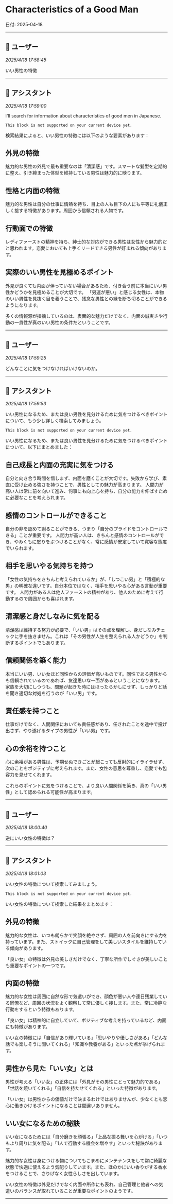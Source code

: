 # Characteristics of a Good Man

日付: 2025-04-18

---

## 👤 ユーザー
*2025/4/18 17:58:45*

いい男性の特徴

---

## 🤖 アシスタント
*2025/4/18 17:59:00*

I'll search for information about characteristics of good men in Japanese.
```
This block is not supported on your current device yet.
```



検索結果によると、いい男性の特徴には以下のような要素があります：

## 外見の特徴
魅力的な男性の外見で最も重要なのは「清潔感」です。スマートな髪型を定期的に整え、引き締まった体型を維持している男性は魅力的に映ります。

## 性格と内面の特徴
魅力的な男性は自分の仕事に情熱を持ち、目上の人も目下の人にも平等に礼儀正しく接する特徴があります。周囲から信頼される人物です。

## 行動面での特徴
レディファーストの精神を持ち、紳士的な対応ができる男性は女性から魅力的だと思われます。恋愛においても上手くリードできる男性が好まれる傾向があります。

## 実際のいい男性を見極めるポイント
外見が良くても内面が伴っていない場合があるため、付き合う前に本当にいい男性かどうかを見極めることが大切です。 「男運が悪い」と感じる女性は、本物のいい男性を見抜く目を養うことで、残念な男性との縁を断ち切ることができるようになります。

多くの情報源が指摘しているのは、表面的な魅力だけでなく、内面の誠実さや行動の一貫性が真のいい男性の条件だということです。

---

## 👤 ユーザー
*2025/4/18 17:59:25*

どんなことに気をつけなければいけないのか。

---

## 🤖 アシスタント
*2025/4/18 17:59:53*

いい男性になるため、または良い男性を見分けるために気をつけるべきポイントについて、もう少し詳しく検索してみましょう。
```
This block is not supported on your current device yet.
```



いい男性になるため、または良い男性を見分けるために気をつけるべきポイントについて、以下にまとめました：

## 自己成長と内面の充実に気をつける
自分と向き合う時間を惜しまず、内面を磨くことが大切です。失敗から学び、素直に受け止める強さを持つことで、男性としての魅力が高まります。 人間力が高い人は常に前を向いて進み、何事にも向上心を持ち、自分の能力を伸ばすために必要なことを考えられます。

## 感情のコントロールができること
自分の非を認めて謝ることができる、つまり「自分のプライドをコントロールできる」ことが重要です。 人間力が高い人は、きちんと感情のコントロールができ、やみくもに怒りをぶつけることがなく、常に感情が安定していて寛容な態度でいられます。

## 相手を思いやる気持ちを持つ
「女性の気持ちをきちんと考えられているか」が、「しつこい男」と「積極的な男」の明確な違いです。自分本位ではなく、相手を思いやる心がある言動が重要です。 人間力がある人は他人ファーストの精神があり、他人のために考えて行動するので周囲からも喜ばれます。

## 清潔感と身だしなみに気を配る
清潔感は維持する努力が必要で、「いい男」はその点を理解し、身だしなみチェックに手を抜きません。これは「その男性が人生を整えられる人かどうか」を判断するポイントでもあります。

## 信頼関係を築く能力
本当にいい男、いい女ほど同性からの評価が高いものです。同性である男性からも信頼されているのであれば、友達思いな一面があるということになります。 家族を大切にしつつも、問題が起きた時にはほったらかしにせず、しっかりと話を聞き適切な対処を行うのが「いい男」です。

## 責任感を持つこと
仕事だけでなく、人間関係においても責任感があり、任されたことを途中で投げ出さず、やり遂げるタイプの男性が「いい男」です。

## 心の余裕を持つこと
心に余裕がある男性は、予期せぬできごとが起こっても反射的にイライラせず、次のことをポジティブに考えられます。また、女性の意思を尊重し、恋愛でも包容力を見せてくれます。

これらのポイントに気をつけることで、より良い人間関係を築き、真の「いい男性」として認められる可能性が高まります。

---

## 👤 ユーザー
*2025/4/18 18:00:40*

逆にいい女性の特徴は？

---

## 🤖 アシスタント
*2025/4/18 18:01:03*

いい女性の特徴について検索してみましょう。
```
This block is not supported on your current device yet.
```



いい女性の特徴について検索した結果をまとめます：

## 外見の特徴

魅力的な女性は、いつも朗らかで笑顔を絶やさず、周囲の人を前向きにする力を持っています。また、ストイックに自己管理をして美しいスタイルを維持している傾向があります。

「良い女」の特徴は外見の美しさだけでなく、丁寧な所作でしぐさが美しいことも重要なポイントの一つです。

## 内面の特徴

魅力的な女性は周囲に自然な形で気遣いができ、顔色が悪い人や連日残業している同僚など、周囲の状況をよく観察して常に優しく接します。また、常に冷静な行動をするという特徴もあります。

「良い女」は精神的に自立していて、ポジティブな考えを持っているなど、内面にも特徴があります。

いい女の特徴には「自信があり輝いている」「思いやりや優しさがある」「どんな話でも楽しそうに聞いてくれる」「知識や教養がある」といった点が挙げられます。

## 男性から見た「いい女」とは

男性が考える「いい女」の正体には「外見がその男性にとって魅力的である」「世話を焼いてくれる」「自信を持たせてくれる」といった特徴があります。

「いい女」は男性からの価値だけで決まるわけではありませんが、少なくとも恋心に働きかけるポイントになることは間違いありません。

## いい女になるための秘訣

いい女になるためには「自分磨きを頑張る」「上品な振る舞いを心がける」「いつもより周りに気を配る」「1人で行動する機会を増やす」といった秘訣があります。

魅力的な女性は身につける物についてもこまめにメンテナンスをして常に綺麗な状態で快適に使えるよう気配りしています。また、ほのかにいい香りがする香水をつけることで、さりげなく女性らしさを出しています。

いい女性の特徴は外見だけでなく内面や所作にも表れ、自己管理と他者への気遣いのバランスが取れていることが重要なポイントのようです。

---
